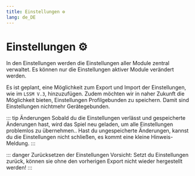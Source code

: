 ```yaml
---
title: Einstellungen ⚙️
lang: de_DE
---
```


# Einstellungen :gear:

In den Einstellungen werden die Einstellungen aller Module zentral verwaltet. Es können nur die Einstellungen aktiver Module verändert werden.

Es ist geplant, eine Möglichkeit zum Export und Import der Einstellungen, wie im `LSSM V.3`, hinzuzufügen.
Zudem möchten wir in naher Zukunft die Möglichkeit bieten, Einstellungen Profilgebunden zu speichern. Damit sind Einstellungen nichtmehr Gerätegebunden.

::: tip Änderungen
Sobald du die Einstellungen verlässt und gespeicherte Änderungen hast, wird das Spiel neu geladen, um alle Einstellungen problemlos zu übernehmen..
Hast du ungespeicherte Änderungen, kannst du die Einstellungen nicht schließen, es kommt eine kleine Hinweis-Meldung.
:::

::: danger Zurücksetzen der Einstellungen
Vorsicht: Setzt du Einstellungen zurück, können sie ohne den vorherigen Export nicht wieder hergestellt werden!
:::
